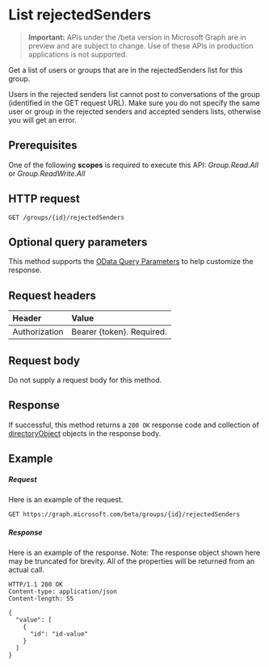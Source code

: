 # List rejectedSenders

> **Important:** APIs under the /beta version in Microsoft Graph are in preview and are subject to change. Use of these APIs in production applications is not supported.

Get a list of users or groups that are in the rejectedSenders list for this group. 

Users in the rejected senders list cannot post to conversations of the group (identified in the GET request URL).
Make sure you do not specify the same user or group in the rejected senders and accepted senders lists, otherwise 
you will get an error.
## Prerequisites
One of the following **scopes** is required to execute this API:  *Group.Read.All* or *Group.ReadWrite.All*
## HTTP request
<!-- { "blockType": "ignored" } -->
```http
GET /groups/{id}/rejectedSenders
```
## Optional query parameters
This method supports the [OData Query Parameters](http://developer.microsoft.com/en-us/graph/docs/overview/query_parameters) to help customize the response.
## Request headers
| Header       | Value |
|:---------------|:--------|
| Authorization  | Bearer {token}. Required.  |

## Request body
Do not supply a request body for this method.

## Response

If successful, this method returns a `200 OK` response code and collection of [directoryObject](../resources/directoryobject.md) objects in the response body.
## Example
##### Request
Here is an example of the request.
<!-- {
  "blockType": "request",
  "name": "get_rejectedsenders"
}-->
```http
GET https://graph.microsoft.com/beta/groups/{id}/rejectedSenders
```
##### Response
Here is an example of the response. Note: The response object shown here may be truncated for brevity. All of the properties will be returned from an actual call.
<!-- {
  "blockType": "response",
  "truncated": true,
  "@odata.type": "microsoft.graph.directoryObject",
  "isCollection": true
} -->
```http
HTTP/1.1 200 OK
Content-type: application/json
Content-length: 55

{
  "value": [
    {
      "id": "id-value"
    }
  ]
}
```

<!-- uuid: 8fcb5dbc-d5aa-4681-8e31-b001d5168d79
2015-10-25 14:57:30 UTC -->
<!-- {
  "type": "#page.annotation",
  "description": "List rejectedSenders",
  "keywords": "",
  "section": "documentation",
  "tocPath": ""
}-->